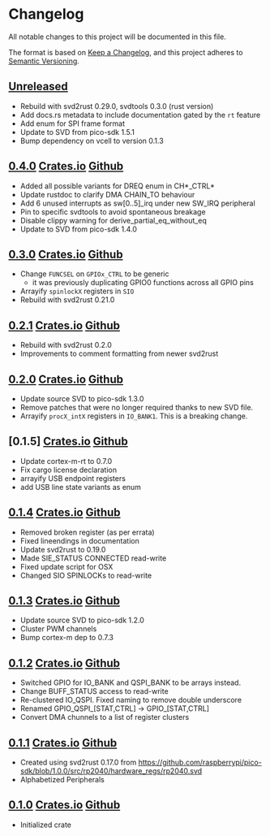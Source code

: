 # Changelog

All notable changes to this project will be documented in this file.

The format is based on [Keep a Changelog](https://keepachangelog.com/en/1.0.0/),
and this project adheres to [Semantic Versioning](https://semver.org/spec/v2.0.0.html).

## [Unreleased]

- Rebuild with svd2rust 0.29.0, svdtools 0.3.0 (rust version)
- Add docs.rs metadata to include documentation gated by the `rt` feature
- Add enum for SPI frame format
- Update to SVD from pico-sdk 1.5.1
- Bump dependency on vcell to version 0.1.3

## [0.4.0] [Crates.io](https://crates.io/crates/rp2040-pac/0.4.0) [Github](https://github.com/rp-rs/rp2040-pac/releases/tag/v0.4.0)

- Added all possible variants for DREQ enum in CH*_CTRL*
- Update rustdoc to clarify DMA CHAIN_TO behaviour
- Add 6 unused interrupts as sw[0..5]_irq under new SW_IRQ peripheral
- Pin to specific svdtools to avoid spontaneous breakage
- Disable clippy warning for derive_partial_eq_without_eq
- Update to SVD from pico-sdk 1.4.0

## [0.3.0] [Crates.io](https://crates.io/crates/rp2040-pac/0.3.0) [Github](https://github.com/rp-rs/rp2040-pac/releases/tag/v0.3.0)

- Change `FUNCSEL` on `GPIOx_CTRL` to be generic
    - it was previously duplicating GPIO0 functions across all GPIO pins
- Arrayify `spinlockX` registers in `SIO`
- Rebuild with svd2rust 0.21.0

## [0.2.1] [Crates.io](https://crates.io/crates/rp2040-pac/0.2.1) [Github](https://github.com/rp-rs/rp2040-pac/releases/tag/v0.2.1)

- Rebuild with svd2rust 0.2.0
- Improvements to comment formatting from newer svd2rust

## [0.2.0] [Crates.io](https://crates.io/crates/rp2040-pac/0.2.0) [Github](https://github.com/rp-rs/rp2040-pac/releases/tag/v0.2.0)

- Update source SVD to pico-sdk 1.3.0
- Remove patches that were no longer required thanks to new SVD file.
- Arrayify `procX_intX` registers in `IO_BANK1`. This is a breaking change.

## [0.1.5] [Crates.io](https://crates.io/crates/rp2040-pac/0.1.5) [Github](https://github.com/rp-rs/rp2040-pac/releases/tag/v0.1.5)

- Update cortex-m-rt to 0.7.0
- Fix cargo license declaration
- arrayify USB endpoint registers
- add USB line state variants as enum

## [0.1.4] [Crates.io](https://crates.io/crates/rp2040-pac/0.1.4) [Github](https://github.com/rp-rs/rp2040-pac/releases/tag/v0.1.4)

- Removed broken register (as per errata)
- Fixed lineendings in documentation
- Update svd2rust to 0.19.0
- Made SIE_STATUS CONNECTED read-write
- Fixed update script for OSX
- Changed SIO SPINLOCKs to read-write

## [0.1.3] [Crates.io](https://crates.io/crates/rp2040-pac/0.1.3) [Github](https://github.com/rp-rs/rp2040-pac/releases/tag/v0.1.3)

- Update source SVD to pico-sdk 1.2.0
- Cluster PWM channels
- Bump cortex-m dep to 0.7.3

## [0.1.2] [Crates.io](https://crates.io/crates/rp2040-pac/0.1.2) [Github](https://github.com/rp-rs/rp2040-pac/releases/tag/v0.1.2)

- Switched GPIO for IO_BANK and QSPI_BANK to be arrays instead.
- Change BUFF_STATUS access to read-write
- Re-clustered IO_QSPI. Fixed naming to remove double underscore
- Renamed GPIO_QSPI_[STAT,CTRL] -> GPIO_[STAT,CTRL]
- Convert DMA chunnels to a list of register clusters

## [0.1.1] [Crates.io](https://crates.io/crates/rp2040-pac/0.1.1) [Github](https://github.com/rp-rs/rp2040-pac/releases/tag/v0.1.1)

- Created using svd2rust 0.17.0 from https://github.com/raspberrypi/pico-sdk/blob/1.0.0/src/rp2040/hardware_regs/rp2040.svd
- Alphabetized Peripherals

## [0.1.0] [Crates.io](https://crates.io/crates/rp2040-pac/0.1.0) [Github](https://github.com/rp-rs/rp2040-pac/releases/tag/v0.1.0)

- Initialized crate

[Unreleased]: https://github.com/rp-rs/rp2040-pac/compare/v0.4.0...HEAD
[0.4.0]: https://github.com/rp-rs/rp2040-pac/compare/v0.3.0...v0.4.0
[0.3.0]: https://github.com/rp-rs/rp2040-pac/compare/v0.2.1...v0.3.0
[0.2.1]: https://github.com/rp-rs/rp2040-pac/compare/v0.2.0...v0.2.1
[0.2.0]: https://github.com/rp-rs/rp2040-pac/compare/v0.1.4...v0.2.0
[0.1.4]: https://github.com/rp-rs/rp2040-pac/compare/v0.1.3...v0.1.4
[0.1.3]: https://github.com/rp-rs/rp2040-pac/compare/v0.1.2...v0.1.3
[0.1.2]: https://github.com/rp-rs/rp2040-pac/compare/v0.1.1...v0.1.2
[0.1.1]: https://github.com/rp-rs/rp2040-pac/compare/v0.1.0...v0.1.1
[0.1.0]: https://github.com/rp-rs/rp2040-pac/releases/tag/v0.1.0
